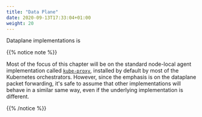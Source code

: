 ```yaml
---
title: "Data Plane"
date: 2020-09-13T17:33:04+01:00
weight: 20
---
```


Dataplane implementations is 


{{% notice note %}}

Most of the focus of this chapter will be on the standard node-local agent implementation called  [`kube-proxy`](https://kubernetes.io/docs/concepts/overview/components/#kube-proxy), installed by default by most of the Kubernetes orchestrators. However, since the emphasis is on the dataplane packet forwarding, it's safe to assume that other implementations will behave in a similar same way, even if the underlying implementation is different.


{{% /notice %}}